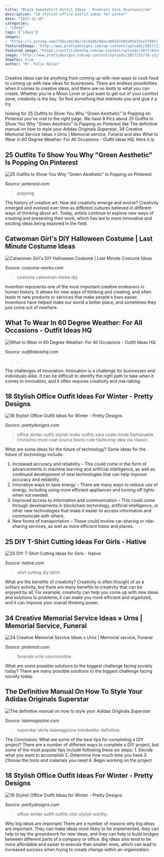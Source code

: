 ```yaml
---
title: "Black Sweatshirt Outfit Ideas : Funerals Urns Usurnsonline"
description: "18 stylish office outfit ideas for winter"
date: "2022-12-18"
categories:
- "ideas"
tags: ["ideas"]
images:
- "https://i.pinimg.com/736x/be/86/c6/be86c68aca89247e82e93a33cef299fc.jpg"
featuredImage: "http://www.prettydesigns.com/wp-content/uploads/2017/12/18-stylish-office-outfit-ideas-for-winter-2018-3.jpg"
featured_image: "https://outfitideashq.com/wp-content/uploads/2017/03/60_degree_in_vegas.jpg"
image: "http://www.prettydesigns.com/wp-content/uploads/2017/12/18-stylish-office-outfit-ideas-for-winter-2018-3.jpg"
ShowToc: true
author: "Mr. Felix Nolan"
---
```



Creative ideas can be anything from coming up with new ways to cook food to coming up with new ideas for businesses. There are endless possibilities when it comes to creative ideas, and there are no limits to what you can create. Whether you're a Moon Lover or just want to get out of your comfort zone, creativity is the key. So find something that interests you and give it a try.

	

		
looking for 25 Outfits to Show You Why &quot;Green Aesthetic&quot; Is Popping on Pinterest you've visit to the right page. We have 8 Pics about 25 Outfits to Show You Why &quot;Green Aesthetic&quot; Is Popping on Pinterest like The definitive manual on how to style your Adidas Originals Superstar, 34 Creative Memorial Service Ideas » Urns | Memorial service, Funeral and also What to Wear in 60 Degree Weather: For All Occasions - Outfit Ideas HQ. Here it is:
		
    
## 25 Outfits To Show You Why &quot;Green Aesthetic&quot; Is Popping On Pinterest

<img loading=lazy src="https://i.pinimg.com/736x/76/8a/ea/768aeae2cf3fb8fc5eec785e724a7b18.jpg" onerror="this.onerror=null;this.src='https://tse1.mm.bing.net/th?id=OIP.rNRu882Ae9R7wQ3QmrCJFAHaLH&amp;pid=15.1';" alt="25 Outfits to Show You Why &quot;Green Aesthetic&quot; Is Popping on Pinterest">

_Source: pinterest.com_

>popping. 

	

The history of creative art: How did creativity emerge and evolve?
Creativity emerged and evolved over time as different cultures believed in different ways of thinking about art. Today, artists continue to explore new ways of creating and presenting their work, which has led to more innovative and exciting ideas being explored in the field.

    
## Catwoman Girl&#039;s DIY Halloween Costume | Last Minute Costume Ideas

<img loading=lazy src="https://photos.costume-works.com/full/catwoman19.jpg" onerror="this.onerror=null;this.src='https://tse2.mm.bing.net/th?id=OIP.pdwjhHSbkCsZYerJYBKJDwHaKY&amp;pid=15.1';" alt="Catwoman Girl&#039;s DIY Halloween Costume | Last Minute Costume Ideas">

_Source: costume-works.com_

>costume catwoman meow diy. 

	

Invention represents one of the most important creative endeavors in human history. It allows for new ways of thinking and creating, and often leads to new products or services that make people's lives easier. Inventions have helped make our world a better place, and sometimes they just come out of nowhere.

    
## What To Wear In 60 Degree Weather: For All Occasions - Outfit Ideas HQ

<img loading=lazy src="https://outfitideashq.com/wp-content/uploads/2017/03/60_degree_in_vegas.jpg" onerror="this.onerror=null;this.src='https://tse2.mm.bing.net/th?id=OIP.kaXPLpS7g7bWgW_E_s_0TAHaO0&amp;pid=15.1';" alt="What to Wear in 60 Degree Weather: For All Occasions - Outfit Ideas HQ">

_Source: outfitideashq.com_

>. 

	

The challenges of innovation:
Innovation is a challenge for businesses and individuals alike. It can be difficult to identify the right path to take when it comes to innovation, and it often requires creativity and risk-taking.

    
## 18 Stylish Office Outfit Ideas For Winter - Pretty Designs

<img loading=lazy src="https://www.prettydesigns.com/wp-content/uploads/2017/12/18-stylish-office-outfit-ideas-for-winter-2018-4.jpg" onerror="this.onerror=null;this.src='https://tse2.mm.bing.net/th?id=OIP.NN4fnL1K6dpDo2nLV3qkKwHaK2&amp;pid=15.1';" alt="18 Stylish Office Outfit Ideas for Winter - Pretty Designs">

_Source: prettydesigns.com_

>office winter outfit stylish looks outfits zara coats moda fashionable chicisimo most coat source boots cute fashionsy idea via classic. 

	

What are some ideas for the future of technology?
Some ideas for the future of technology include: 
1. Increased accuracy and reliability – This could come in the form of advancements in machine learning and artificial intelligence, as well as continued development of new technologies that can help improve accuracy and reliability. 
2. Innovative ways to save energy – There are many ways to reduce use of energy, including using more efficient appliances and turning off lights when not needed. 
3. Improved access to information and communication – This could come through developments in blockchain technology, artificial intelligence, or other new technologies that make it easier to access information and communicate with others. 
4. New forms of transportation – These could involve car-sharing or ride-sharing services, as well as more efficient trains and planes.

    
## 25 DIY T-Shirt Cutting Ideas For Girls - Hative

<img loading=lazy src="https://hative.com/wp-content/uploads/2014/11/diy-tshirt-cutting-ideas/13-white-t-shirt-cutting.jpg" onerror="this.onerror=null;this.src='https://tse2.mm.bing.net/th?id=OIP.C9qucQRicgAfY3Z0SawUuQHaLH&amp;pid=15.1';" alt="25 DIY T-Shirt Cutting Ideas for Girls - Hative">

_Source: hative.com_

>shirt cutting diy tshirt. 

	

What are the benefits of creativity?
Creativity is often thought of as a solitary activity, but there are many benefits to creativity that can be enjoyed by all. For example, creativity can help you come up with new ideas and solutions to problems, it can make you more efficient and organized, and it can improve your overall thinking power.

    
## 34 Creative Memorial Service Ideas » Urns | Memorial Service, Funeral

<img loading=lazy src="https://i.pinimg.com/736x/be/86/c6/be86c68aca89247e82e93a33cef299fc.jpg" onerror="this.onerror=null;this.src='https://tse3.mm.bing.net/th?id=OIP.6m5oDTeYgE0uActB1r_eTwHaLH&amp;pid=15.1';" alt="34 Creative Memorial Service Ideas » Urns | Memorial service, Funeral">

_Source: pinterest.com_

>funerals urns usurnsonline. 

	

What are some possible solutions to the biggest challenge facing society today?
There are many possible solutions to the biggest challenge facing society today.

    
## The Definitive Manual On How To Style Your Adidas Originals Superstar

<img loading=lazy src="https://www.laiamagazine.com/wp-content/uploads/2015/06/adidas-superstar-midi-skirt.jpg" onerror="this.onerror=null;this.src='https://tse2.mm.bing.net/th?id=OIP.qLkhrP2w1_myw16oTvb-ugHaLH&amp;pid=15.1';" alt="The definitive manual on how to style your Adidas Originals Superstar">

_Source: laiamagazine.com_

>superstar skirts laiamagazine trendsetter definitive. 

	

The Conclusion: What are some of the best tips for completing a DIY project?
There are a number of different ways to complete a DIY project, but some of the most popular tips include following these six steps: 1. Decide what you want to accomplish 2. Determine how much time you have 3. Choose the tools and materials you need 4. Begin working on the project 
    
## 18 Stylish Office Outfit Ideas For Winter - Pretty Designs

<img loading=lazy src="http://www.prettydesigns.com/wp-content/uploads/2017/12/18-stylish-office-outfit-ideas-for-winter-2018-3.jpg" onerror="this.onerror=null;this.src='https://tse3.mm.bing.net/th?id=OIP.Lj8F81_6lOQ998AIc3qUBgHaLL&amp;pid=15.1';" alt="18 Stylish Office Outfit Ideas for Winter - Pretty Designs">

_Source: prettydesigns.com_

>office winter outfit outfits chic stylish worthy. 

	

Why big ideas are important
There are a number of reasons why big ideas are important. They can make ideas more likely to be implemented, they can help to lay the groundwork for new ideas, and they can help to build bridges between different parts of a company or office. Big ideas also tend to be more affordable and easier to execute than smaller ones, which can lead to increased success when trying to create change within an organization.

